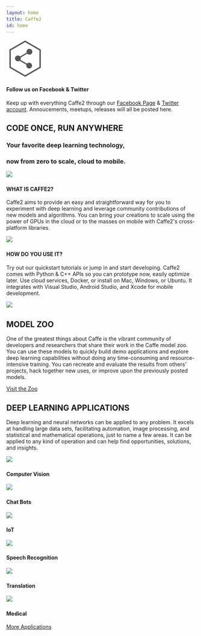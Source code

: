 ```yaml
---
layout: home
title: Caffe2
id: home
---
```


<section class="landing-news landing-wrap">
    <div class="landing-container">
        <div class="landing-row">
            <div class="landing-col-md-3 box">
                <a class="iconImages" href="https://twitter.com/caffe2ai"><img height="100" src="./static/images/landing-twitter.svg"></a>
                <h4>Follow us on Facebook & Twitter</h4>
                <p>Keep up with everything Caffe2 through our <a href="https://www.facebook.com/Caffe2AI">Facebook Page</a> & <a href="https://twitter.com/caffe2ai">Twitter account</a>. Annoucements, meetups, releases will all be posted here.</p>
            </div>
        </div>
    </div>
</section>

<section class="landing-describe landing-wrap">
    <div class="landing-container">
        <h2>CODE ONCE, RUN ANYWHERE</h2>
        <h3>Your favorite deep learning technology,</h3>
        <h3>now from zero to scale, cloud to mobile.</h3>
        <div class="landing-row">
            <div class="landing-col-md-2 box what">
                <a class="iconImages" href="/docs/learn-more.html"><img src="./static/images/landing-scale.png"></a>
                <h4>WHAT IS CAFFE2?</h4>
                <p>Caffe2 aims to provide an easy and straightforward way for you to experiment with deep learning and leverage community contributions of new models and algorithms. You can bring your creations to scale using the power of GPUs in the cloud or to the masses on mobile with Caffe2's cross-platform libraries.</p>
            </div>
            <div class="landing-col-md-2 box how">
                <a class="iconImages" href="/docs/getting-started.html"><img src="./static/images/landing-stack.png"></a>
                <h4>HOW DO YOU USE IT?</h4>
                <p>Try out our quickstart tutorials or jump in and start developing. Caffe2 comes with Python & C++ APIs so you can prototype now, easily optimize later. Use cloud services, Docker, or install on Mac, Windows, or Ubuntu. It integrates with Visual Studio, Android Studio, and Xcode for mobile development.</p>
            </div>
        </div>
    </div>
</section>

<section class="landing-zoo landing-wrap">
    <div class="landing-container">
      <a class="iconImages" href="/docs/zoo.html"><img src="./static/images/landing-puzzle.png"></a>
      <h2>MODEL ZOO</h2>
      <p>One of the greatest things about Caffe is the vibrant community of developers and researchers that share their work in the Caffe model zoo. You can use these models to quickly build demo applications and explore deep learning capabilities without doing any time-consuming and resource-intensive training. You can recreate and evaluate the results from others' projects, hack together new uses, or improve upon the previously posted models.</p>
      <div class="pluginWrapper buttonWrapper">
        <a class="button" href="/docs/zoo.html">Visit the Zoo</a>
      </div>
    </div>
</section>

<section class="landing-applications landing-wrap">
    <div class="landing-container">
        <h2>DEEP LEARNING APPLICATIONS</h2>
        <p>Deep learning and neural networks can be applied to any problem. It excels at handling large data sets, facilitating automation, image processing, and statistical and mathematical operations, just to name a few areas. It can be applied to any kind of operation and can help find opportunities, solutions, and insights.</p>
        <div class="landing-row">
            <div class="landing-col-md-3 box">
                <a class="iconImages" href="/docs/applications-of-deep-learning.html#computer-vision"><img src="./static/images/landing-shades.png"></a>
                <h4>Computer Vision</h4>
            </div>
            <div class="landing-col-md-3 box">
                <a class="iconImages" href="/docs/applications-of-deep-learning.html#chat-bots"><img src="./static/images/landing-chat.png"></a>
                <h4>Chat Bots</h4>
            </div>
            <div class="landing-col-md-3 box">
                <a class="iconImages" href="/docs/applications-of-deep-learning.html#iot"><img src="./static/images/landing-iot.png"></a>
                <h4>IoT</h4>
            </div>
        </div>
        <div class="landing-row">
            <div class="landing-col-md-3 box">
                <a class="iconImages" href="/docs/applications-of-deep-learning.html#speech-recognition"><img src="./static/images/landing-audio.png"></a>
                <h4>Speech Recognition</h4>
            </div>
            <div class="landing-col-md-3 box">
                <a class="iconImages" href="/docs/applications-of-deep-learning.html#translation"><img src="./static/images/landing-trans.png"></a>
                <h4>Translation</h4>
            </div>
            <div class="landing-col-md-3 box">
                <a class="iconImages" href="/docs/applications-of-deep-learning.html#medical"><img src="./static/images/landing-med.png"></a>
                <h4>Medical</h4>
            </div>
        </div>
        <div class="pluginWrapper buttonWrapper">
          <a class="button" href="/docs/applications-of-deep-learning.html">More Applications</a>
        </div>
    </div>
</section>
